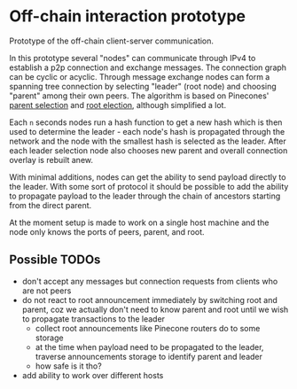 # Off-chain interaction prototype

Prototype of the off-chain client-server communication.

In this prototype several "nodes" can communicate through IPv4 to establish a p2p connection and exchange messages. The connection graph can be cyclic or acyclic. Through message exchange nodes can form a spanning tree connection by selecting "leader" (root node) and choosing "parent" among their own peers. The algorithm is based on Pinecones' [parent selection](https://matrix-org.github.io/pinecone/tree/parent_selection) and [root election](https://matrix-org.github.io/pinecone/tree/root_election), although simplified a lot.

Each `n` seconds nodes run a hash function to get a new hash which is then used to determine the leader - each node's hash is propagated through the network and the node with the smallest hash is selected as the leader. After each leader selection node also chooses new parent and overall connection overlay is rebuilt anew.

With minimal additions, nodes can get the ability to send payload directly to the leader. With some sort of protocol it should be possible to add the ability to propagate payload to the leader through the chain of ancestors starting from the direct parent.

At the moment setup is made to work on a single host machine and the node only knows the ports of peers, parent, and root.

## Possible TODOs

- don't accept any messages but connection requests from clients who are not peers
- do not react to root announcement immediately by switching root and parent, coz we actually don't need to know parent and root until we wish to propagate transactions to the leader
  - collect root announcements like Pinecone routers do to some storage
  - at the time when payload need to be propagated to the leader, traverse announcements storage to identify parent and leader
  - how safe is it tho?
- add ability to work over different hosts
